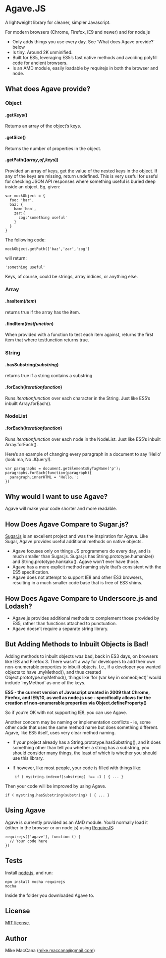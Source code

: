 # Agave.JS

A lightweight library for cleaner, simpler Javascript.

For modern browsers (Chrome, Firefox, IE9 and newer) and for node.js

 - Only adds things you use every day. See 'What does Agave provide?' below
 - Is tiny. Around 2K unminified.
 - Built for ES5, leveraging ES5’s fast native methods and avoiding polyfill code for ancient browsers.
 - Is an AMD module, easily loadable by requirejs in both the browser and node.

## What does Agave provide?

### Object

#### .getKeys() 
Returns an array of the object’s keys.

#### .getSize() 
Returns the number of properties in the object.

#### .getPath([_array_,_of_,_keys_]) 
Provided an array of keys, get the value of the nested keys in the object. 
If any of the keys are missing, return undefined. This is very useful for useful for checking JSON API responses where something useful is buried deep inside an object. Eg, given:

    var mockObject = {
      foo: 'bar',
      baz: {
        bam:'boo',
        zar:{
          zog:'something useful'
        }
      }
    }

The following code:
    
    mockObject.getPath(['baz','zar','zog']    

will return:

    'something useful'
    
Keys, of course, could be strings, array indices, or anything else.

### Array

#### .hasItem(_item_) 
returns true if the array has the item.

#### .findItem(_testfunction_) 
When provided with a function to test each item against, returns the first item that where testfunction returns true.

### String

#### .hasSubstring(_substring_) 
returns true if a string contains a substring

#### .forEach(_iterationfunction_)
Runs _iterationfunction_ over each character in the String. Just like ES5’s inbuilt Array.forEach().

### NodeList

#### .forEach(_iterationfunction_)
Runs _iterationfunction_ over each node in the NodeList. Just like ES5’s inbuilt Array.forEach().

Here’s an example of changing every paragraph in a document to say ‘Hello’ (look ma, No JQuery!).

    var paragraphs = document.getElementsByTagName('p');
    paragraphs.forEach(function(paragraph){
      paragraph.innerHTML = 'Hello.';
    })

## Why would I want to use Agave?

Agave will make your code shorter and more readable.

## How Does Agave Compare to Sugar.js?

[Sugar.js](http://sugarjs.com/) is an excellent project and was the inspiration for Agave. Like Sugar, Agave provides useful additional methods on native objects.
 - Agave focuses only on things JS programmers do every day, and is much smaller than Sugar.js. Sugar.js has String.prototype.humanize() and String.prototype.hankaku(). Agave won’t ever have those. 
 - Agave has a more explicit method naming style that’s consistent with the ES5 specification.
 - Agave does not attempt to support IE8 and other ES3 browsers, resulting in a much smaller code base that is free of ES3 shims.

## How Does Agave Compare to Underscore.js and Lodash?

 - Agave.js provides additional methods to complement those provided by ES5, rather than functions attached to punctuation. 
 - Agave doesn’t require a separate string library.

## But Adding Methods to Inbuilt Objects is Bad!

Adding methods to inbuilt objects _was_ bad, back in ES3 days, on browsers like IE8 and Firefox 3. There wasn’t a way for developers to add their own non-enumerable properties to inbuilt objects. I.e., if a developer you wanted objects to have .myMethod(), and thus created Object.prototype.myMethod(), things like ‘for (var key in someobject)’ would include ‘myMethod’ as one of the keys.

**ES5 - the current version of Javascript created in 2009 that Chrome, Firefox, and IE9/10, as well as node.js use - specifically allows for the creation of non-enumerable properties via Object.defineProperty()**

So if you’re OK with not supporting IE8, you can use Agave.

Another concern may be naming or implementation conflicts - ie, some other code that uses the same method name but does something different. Agave, like ES5 itself, uses very clear method naming. 

 - If your project already has a String.prototype.hasSubstring(), and it does something other than tell you whether a string has a substring, you should consider many things, the least of which is whether you should use this library.
 - If however, like most people, your code is filled with things like: 

        if ( mystring.indexof(substring) !== −1 ) { ... }

Then your code will be improved by using Agave.

    if ( mystring.hasSubstring(substring) ) { ... }  

## Using Agave

Agave is currently provided as an AMD module. You’d normally load it (either in the browser or on node.js) using [RequireJS](http://requirejs.org/):

    requirejs(['agave'], function () {  
      // Your code here
    })

## Tests

Install [node.js](http://nodejs.org/), and run:

    npm install mocha requirejs
    mocha

Inside the folder you downloaded Agave to.

## License

[MIT license](MIT-LICENSE.md).

## Author

Mike MacCana (mike.maccana@gmail.com)